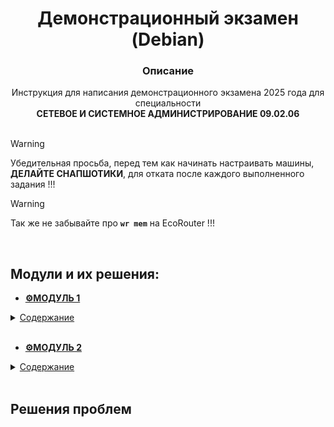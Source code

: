 # <div align="center"><strong>Демонстрационный экзамен (Debian)</strong></div>
### <div align="center"><strong>Описание</strong> </div>
<div align="center">Инструкция для написания демонстрационного экзамена 2025 года для специальности</div> <div align="center"><strong>СЕТЕВОЕ И СИСТЕМНОЕ АДМИНИСТРИРОВАНИЕ 09.02.06</strong></div>
</br>

>[!WARNING]
>Убедительная просьба, перед тем как начинать настраивать машины, **ДЕЛАЙТЕ СНАПШОТИКИ**, для отката после каждого выполненного задания !!!

>[!WARNING]
>Так же не забывайте про **`wr mem`** на EcoRouter !!!

</br>

## Модули и их решения: 

+ **[⚙️МОДУЛЬ 1]()** 
<details>
  <summary><ins>Содержание</ins></summary> 
  
  1. **[Произведите _базовую настройку_ устройств]()**
  
  2. **[Настройка _ISP_]()**
  
  3. **[Создание _ЛОКАЛЬНЫХ_ учетных записей]()**
  
  4. **[Настройте на интерфейсе _HQ-RTR_ в сторону офиса _HQ_ виртуальный коммутатор]()**
   
  5. **[Настройка безопасного удаленного доступа на серверах _HQ-SRV_ и _BR-SRV_]()**
  
  6. **[Между офисами _HQ_ и _BR_ необходимо сконфигурировать _IP-туннель_]()**

  7. **[Обеспечьте _ДИНАМИЧЕСКУЮ МАРШРУТИЗАЦИЮ_]()**

  8. **[Настройка _ДИНАМИЧЕСКОЙ ТРАНСЛЯЦИИ АДРЕСОВ_]()**

  9. **[Настройка _ПРОТОКОЛА ДИНАМИЧЕСКОЙ КОНФИГУРАЦИИ ХОСТОВ_]()**

  10. **[Настройка _DNS для офисов HQ и BR_]()**

  11. **[Настройте _ЧАСОВОЙ ПОЯС_ на всех устройствах, согласно месту проведения экзамена]()**
    
  </details>

</br>

+ **[⚙️МОДУЛЬ 2]()**
<details>
  <summary><ins>Содержание</ins></summary>

1. **[Настройте доменный контроллер _SAMBA_ на машине _BR-SRV_]()**
    
2. **[Сконфигурируйте _ФАЙЛОВОЕ ХРАНИЛИЩЕ_]()**

3. **[Настройте службу сетевого времени на базе сервиса _CHRONY_]()**

4. **[Сконфигурируйте _ANSIBLE_ на сервере BR-SRV]()**
    
5. **[Развертывание приложений в _DOCKER_ на сервере BR-SRV]()**
    
6. **[На маршрутизаторах сконфигурируйте _СТАТИЧЕСКУЮ ТРАНСЛЯЦИЮ ПОРТОВ_]()**

7. **[Запустите сервис _MOODLE_ на сервере _HQ-SRV_:]()**

8. **[Настройте веб-сервер _NGINX_ как обратный _ПРОКСИ-СЕРВЕР_ на _HQ-RTR_]()**

9. **[Удобным способом установите приложение _Яндекс Браузере_ для организаций на _HQ-CLI_]()**
  </details>

</br>

## Решения проблем


